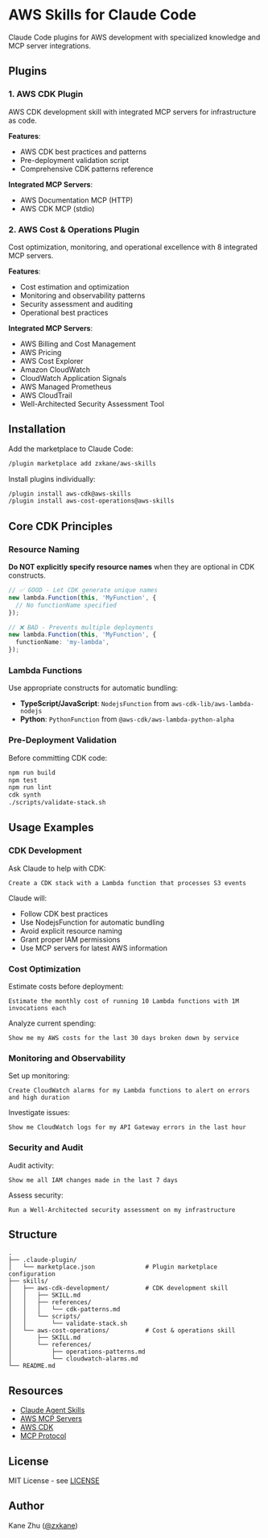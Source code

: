 # AWS Skills for Claude Code

Claude Code plugins for AWS development with specialized knowledge and MCP server integrations.

## Plugins

### 1. AWS CDK Plugin

AWS CDK development skill with integrated MCP servers for infrastructure as code.

**Features**:
- AWS CDK best practices and patterns
- Pre-deployment validation script
- Comprehensive CDK patterns reference

**Integrated MCP Servers**:
- AWS Documentation MCP (HTTP)
- AWS CDK MCP (stdio)

### 2. AWS Cost & Operations Plugin

Cost optimization, monitoring, and operational excellence with 8 integrated MCP servers.

**Features**:
- Cost estimation and optimization
- Monitoring and observability patterns
- Security assessment and auditing
- Operational best practices

**Integrated MCP Servers**:
- AWS Billing and Cost Management
- AWS Pricing
- AWS Cost Explorer
- Amazon CloudWatch
- CloudWatch Application Signals
- AWS Managed Prometheus
- AWS CloudTrail
- Well-Architected Security Assessment Tool

## Installation

Add the marketplace to Claude Code:

```bash
/plugin marketplace add zxkane/aws-skills
```

Install plugins individually:

```bash
/plugin install aws-cdk@aws-skills
/plugin install aws-cost-operations@aws-skills
```

## Core CDK Principles

### Resource Naming

**Do NOT explicitly specify resource names** when they are optional in CDK constructs.

```typescript
// ✅ GOOD - Let CDK generate unique names
new lambda.Function(this, 'MyFunction', {
  // No functionName specified
});

// ❌ BAD - Prevents multiple deployments
new lambda.Function(this, 'MyFunction', {
  functionName: 'my-lambda',
});
```

### Lambda Functions

Use appropriate constructs for automatic bundling:

- **TypeScript/JavaScript**: `NodejsFunction` from `aws-cdk-lib/aws-lambda-nodejs`
- **Python**: `PythonFunction` from `@aws-cdk/aws-lambda-python-alpha`

### Pre-Deployment Validation

Before committing CDK code:

```bash
npm run build
npm test
npm run lint
cdk synth
./scripts/validate-stack.sh
```

## Usage Examples

### CDK Development

Ask Claude to help with CDK:

```
Create a CDK stack with a Lambda function that processes S3 events
```

Claude will:
- Follow CDK best practices
- Use NodejsFunction for automatic bundling
- Avoid explicit resource naming
- Grant proper IAM permissions
- Use MCP servers for latest AWS information

### Cost Optimization

Estimate costs before deployment:

```
Estimate the monthly cost of running 10 Lambda functions with 1M invocations each
```

Analyze current spending:

```
Show me my AWS costs for the last 30 days broken down by service
```

### Monitoring and Observability

Set up monitoring:

```
Create CloudWatch alarms for my Lambda functions to alert on errors and high duration
```

Investigate issues:

```
Show me CloudWatch logs for my API Gateway errors in the last hour
```

### Security and Audit

Audit activity:

```
Show me all IAM changes made in the last 7 days
```

Assess security:

```
Run a Well-Architected security assessment on my infrastructure
```

## Structure

```
.
├── .claude-plugin/
│   └── marketplace.json              # Plugin marketplace configuration
├── skills/
│   ├── aws-cdk-development/          # CDK development skill
│   │   ├── SKILL.md
│   │   ├── references/
│   │   │   └── cdk-patterns.md
│   │   └── scripts/
│   │       └── validate-stack.sh
│   └── aws-cost-operations/          # Cost & operations skill
│       ├── SKILL.md
│       └── references/
│           ├── operations-patterns.md
│           └── cloudwatch-alarms.md
└── README.md
```

## Resources

- [Claude Agent Skills](https://docs.claude.com/en/docs/claude-code/skills)
- [AWS MCP Servers](https://awslabs.github.io/mcp/)
- [AWS CDK](https://aws.amazon.com/cdk/)
- [MCP Protocol](https://modelcontextprotocol.io/)

## License

MIT License - see [LICENSE](LICENSE)

## Author

Kane Zhu ([@zxkane](https://github.com/zxkane))
